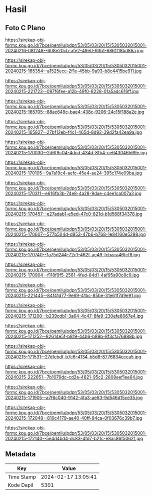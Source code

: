 # Hasil

## Foto C Plano

https://sirekap-obj-formc.kpu.go.id/7bce/pemilu/pdpr/53/05/03/20/15/5305032015001-20240216-081248--608e20cb-afe2-49e0-93b1-6861f18bd86a.jpg

https://sirekap-obj-formc.kpu.go.id/7bce/pemilu/pdpr/53/05/03/20/15/5305032015001-20240215-165354--a1525ecc-2f1e-45bb-9a93-b8c4415be911.jpg

https://sirekap-obj-formc.kpu.go.id/7bce/pemilu/pdpr/53/05/03/20/15/5305032015001-20240215-221723--097f6fee-a12b-49f0-8228-01a5adc616ff.jpg

https://sirekap-obj-formc.kpu.go.id/7bce/pemilu/pdpr/53/05/03/20/15/5305032015001-20240215-165705--88ac649c-bae4-438c-9206-24c15f188a2e.jpg

https://sirekap-obj-formc.kpu.go.id/7bce/pemilu/pdpr/53/05/03/20/15/5305032015001-20240215-165827--27bf12eb-f4c1-465d-8d92-39d2fa42ea9a.jpg

https://sirekap-obj-formc.kpu.go.id/7bce/pemilu/pdpr/53/05/03/20/15/5305032015001-20240215-170030--2d6f9c04-4dcd-434d-8fb4-ce643046569e.jpg

https://sirekap-obj-formc.kpu.go.id/7bce/pemilu/pdpr/53/05/03/20/15/5305032015001-20240215-170105--9a7a19c4-aefc-45e4-ae24-395c174e09ba.jpg

https://sirekap-obj-formc.kpu.go.id/7bce/pemilu/pdpr/53/05/03/20/15/5305032015001-20240215-170311--e616fb3b-74e8-4a28-9dae-c4ee1ca007a3.jpg

https://sirekap-obj-formc.kpu.go.id/7bce/pemilu/pdpr/53/05/03/20/15/5305032015001-20240215-170457--e27adab1-e5ed-47c0-821d-b1d568f34378.jpg

https://sirekap-obj-formc.kpu.go.id/7bce/pemilu/pdpr/53/05/03/20/15/5305032015001-20240215-170607--577b504d-d853-47b6-b768-1e84160e5298.jpg

https://sirekap-obj-formc.kpu.go.id/7bce/pemilu/pdpr/53/05/03/20/15/5305032015001-20240215-170740--1a75d244-72c1-462f-ae49-fcbaca46fcf6.jpg

https://sirekap-obj-formc.kpu.go.id/7bce/pemilu/pdpr/53/05/03/20/15/5305032015001-20240215-170904--f118f9f5-2561-4fed-84d1-4af95a90c8c9.jpg

https://sirekap-obj-formc.kpu.go.id/7bce/pemilu/pdpr/53/05/03/20/15/5305032015001-20240215-221445--84f41d77-9e69-41bc-85be-31e61f7d9e91.jpg

https://sirekap-obj-formc.kpu.go.id/7bce/pemilu/pdpr/53/05/03/20/15/5305032015001-20240215-171200--b239cdb1-3a64-4c47-8fe9-230efe8067e4.jpg

https://sirekap-obj-formc.kpu.go.id/7bce/pemilu/pdpr/53/05/03/20/15/5305032015001-20240215-171252--82614e5f-b819-44b6-b89b-8f3cfa76889b.jpg

https://sirekap-obj-formc.kpu.go.id/7bce/pemilu/pdpr/53/05/03/20/15/5305032015001-20240215-171531--27dfebdf-b7c6-4134-b5d8-8776834ecea5.jpg

https://sirekap-obj-formc.kpu.go.id/7bce/pemilu/pdpr/53/05/03/20/15/5305032015001-20240215-222651--7b1079dc-cd2a-4821-95c2-2808eef1ee64.jpg

https://sirekap-obj-formc.kpu.go.id/7bce/pemilu/pdpr/53/05/03/20/15/5305032015001-20240215-171905--a7f6c040-9142-4fa3-ae63-9d546d15ce35.jpg

https://sirekap-obj-formc.kpu.go.id/7bce/pemilu/pdpr/53/05/03/20/15/5305032015001-20240215-172048--810c4179-ae40-40ff-94ca-0f03676c39b7.jpg

https://sirekap-obj-formc.kpu.go.id/7bce/pemilu/pdpr/53/05/03/20/15/5305032015001-20240215-172140--5e4d4bd4-dc83-4fd7-b21c-e8ac86f50621.jpg


## Metadata

| Key        | Value               |
| ---------- | ------------------- |
| Time Stamp | 2024-02-17 13:05:41 |
| Kode Dapil | 5301                |



